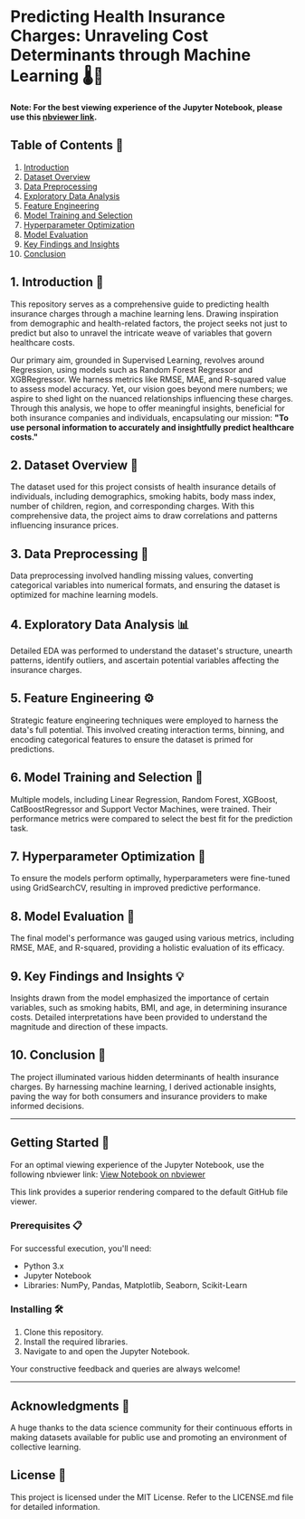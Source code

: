 # Predicting Health Insurance Charges: Unraveling Cost Determinants through Machine Learning 🌡️💸

**Note: For the best viewing experience of the Jupyter Notebook, please use this [nbviewer link](https://nbviewer.org/github/FutureGoose/predicting_insurance_charges/blob/main/medical_cost_reg_ver2.ipynb).**

## Table of Contents 📘
1. [Introduction](#Introduction-)
2. [Dataset Overview](#Dataset-Overview-)
3. [Data Preprocessing](#Data-Preprocessing-)
4. [Exploratory Data Analysis](#Exploratory-Data-Analysis-)
5. [Feature Engineering](#Feature-Engineering-)
6. [Model Training and Selection](#Model-Training-and-Selection-)
7. [Hyperparameter Optimization](#Hyperparameter-Optimization-)
8. [Model Evaluation](#Model-Evaluation-)
9. [Key Findings and Insights](#Key-Findings-and-Insights-)
10. [Conclusion](#Conclusion-)

<a name="Introduction-"></a>
## 1. Introduction 🌟
This repository serves as a comprehensive guide to predicting health insurance charges through a machine learning lens. Drawing inspiration from demographic and health-related factors, the project seeks not just to predict but also to unravel the intricate weave of variables that govern healthcare costs. 

Our primary aim, grounded in Supervised Learning, revolves around Regression, using models such as Random Forest Regressor and XGBRegressor. We harness metrics like RMSE, MAE, and R-squared value to assess model accuracy. Yet, our vision goes beyond mere numbers; we aspire to shed light on the nuanced relationships influencing these charges. Through this analysis, we hope to offer meaningful insights, beneficial for both insurance companies and individuals, encapsulating our mission: **"To use personal information to accurately and insightfully predict healthcare costs."**

<a name="Dataset-Overview-"></a>
## 2. Dataset Overview 📁
The dataset used for this project consists of health insurance details of individuals, including demographics, smoking habits, body mass index, number of children, region, and corresponding charges. With this comprehensive data, the project aims to draw correlations and patterns influencing insurance prices.

<a name="Data-Preprocessing-"></a>
## 3. Data Preprocessing 🧹
Data preprocessing involved handling missing values, converting categorical variables into numerical formats, and ensuring the dataset is optimized for machine learning models.

<a name="Exploratory-Data-Analysis-"></a>
## 4. Exploratory Data Analysis 📊
Detailed EDA was performed to understand the dataset's structure, unearth patterns, identify outliers, and ascertain potential variables affecting the insurance charges.

<a name="Feature-Engineering-"></a>
## 5. Feature Engineering ⚙️
Strategic feature engineering techniques were employed to harness the data's full potential. This involved creating interaction terms, binning, and encoding categorical features to ensure the dataset is primed for predictions.

<a name="Model-Training-and-Selection-"></a>
## 6. Model Training and Selection 🤖
Multiple models, including Linear Regression, Random Forest, XGBoost, CatBoostRegressor and Support Vector Machines, were trained. Their performance metrics were compared to select the best fit for the prediction task.

<a name="Hyperparameter-Optimization-"></a>
## 7. Hyperparameter Optimization 🔧
To ensure the models perform optimally, hyperparameters were fine-tuned using GridSearchCV, resulting in improved predictive performance.

<a name="Model-Evaluation-"></a>
## 8. Model Evaluation 🎯
The final model's performance was gauged using various metrics, including RMSE, MAE, and R-squared, providing a holistic evaluation of its efficacy.

<a name="Key-Findings-and-Insights-"></a>
## 9. Key Findings and Insights 💡
Insights drawn from the model emphasized the importance of certain variables, such as smoking habits, BMI, and age, in determining insurance costs. Detailed interpretations have been provided to understand the magnitude and direction of these impacts.

<a name="Conclusion-"></a>
## 10. Conclusion 🎉
The project illuminated various hidden determinants of health insurance charges. By harnessing machine learning, I derived actionable insights, paving the way for both consumers and insurance providers to make informed decisions.

---
## Getting Started 🏁
For an optimal viewing experience of the Jupyter Notebook, use the following nbviewer link:
[View Notebook on nbviewer](https://nbviewer.org/github/FutureGoose/predicting_insurance_charges/blob/main/medical_cost_reg_ver2.ipynb)

This link provides a superior rendering compared to the default GitHub file viewer.

### Prerequisites 📋
For successful execution, you'll need:
- Python 3.x
- Jupyter Notebook
- Libraries: NumPy, Pandas, Matplotlib, Seaborn, Scikit-Learn

### Installing 🛠️
1. Clone this repository.
2. Install the required libraries.
3. Navigate to and open the Jupyter Notebook.

Your constructive feedback and queries are always welcome!

---
## Acknowledgments 🙏
A huge thanks to the data science community for their continuous efforts in making datasets available for public use and promoting an environment of collective learning.

## License 📄
This project is licensed under the MIT License. Refer to the LICENSE.md file for detailed information.
